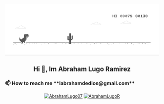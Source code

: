 ![image](https://github.com/AbrahamLugoRamirez/AbrahamLugoRamirez/blob/main/dino.gif)

<h2 align="center">Hi 👋, Im Abraham Lugo Ramirez </h2>

<h3>📫 How to reach me **labrahamdedios@gmail.com**</h3>

<p align="center">
<a href="https://twitter.com/Abrahamlugo07" target="blank"><img align="center" src="https://cdn.jsdelivr.net/npm/simple-icons@3.0.1/icons/twitter.svg" alt="AbrahamLugo07" height="20" width="20" /></a>
<a href="https://www.instagram.com/abrahamlugo07/" target="blank"><img align="center" src="https://cdn.jsdelivr.net/npm/simple-icons@3.0.1/icons/instagram.svg" alt="AbrahamLugoR" height="20" width="20" /></a>
</p>
